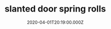 ---
categories:
  - lunch
date: 2020-04-01T20:19:00.000Z
title: slanted door spring rolls
description: >-
  gulf shrimp, pork, mint, shallot mayonnaise, peanut sauce
type: rolls
price: 14
---